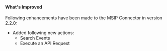 #### What's Improved

Following enhancements have been made to the MSIP Connector in version 2.2.0: 

- Added following new actions:
  - Search Events
  - Execute an API Request
